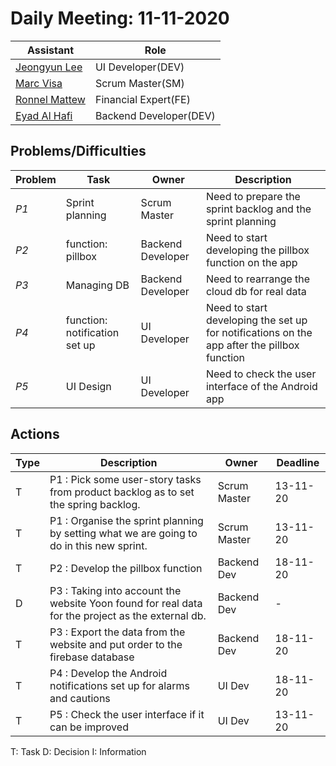 # Daily Meeting: 11-11-2020

| Assistant  | Role  |  
|---|---|
|[Jeongyun Lee](https://github.com/jy-977) | UI Developer(DEV)|
|[Marc Visa](https://github.com/mvp17) | Scrum Master(SM)|   
|[Ronnel Mattew](https://github.com/ron7858) | Financial Expert(FE) |  
|[Eyad Al Hafi](https://github.com/eyadfhafi) | Backend Developer(DEV) |  


## Problems/Difficulties
| Problem  | Task  | Owner | Description |
|---|---|---|---|
| _P1_ | Sprint planning | Scrum Master | Need to prepare the sprint backlog and the sprint planning|
| _P2_ | function: pillbox | Backend Developer | Need to start developing the pillbox function on the app|
| _P3_ | Managing DB | Backend Developer | Need to rearrange the cloud db for real data|
| _P4_ | function: notification set up | UI Developer | Need to start developing the set up for notifications on the app after the pillbox function|
| _P5_ | UI Design | UI Developer | Need to check the user interface of the Android app|

## Actions
| Type  | Description  | Owner | Deadline |
|---|---|---|---|
| T | P1 : Pick some user-story tasks from product backlog as to set the spring backlog. | Scrum Master | 13-11-20 |
| T | P1 :  Organise the sprint planning by setting what we are going to do in this new sprint.| Scrum Master | 13-11-20 |
| T | P2 :  Develop the pillbox function | Backend Dev| 18-11-20|
| D | P3 : Taking into account the website Yoon found for real data for the project as the external db. | Backend Dev | - |
| T | P3 : Export the data from the website and put order to the firebase database| Backend Dev | 18-11-20 |
| T | P4 : Develop the Android notifications set up for alarms and cautions | UI Dev | 18-11-20 |
| T | P5 : Check the user interface if it can be improved | UI Dev | 13-11-20 |

T: Task
D: Decision
I: Information
